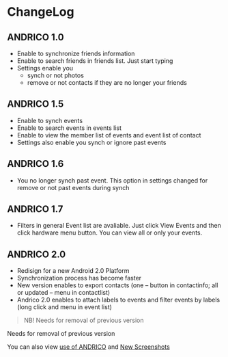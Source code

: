 # ChangeLog #

## ANDRICO 1.0 ##
  * Enable to synchronize friends information
  * Enable to search friends in friends list. Just start typing
  * Settings enable you
    * synch or not photos
    * remove or not contacts if they are no longer your friends

## ANDRICO 1.5 ##
  * Enable to synch events
  * Enable to search events in events list
  * Enable to view the member list of events and event list of contact
  * Settings also enable you synch or ignore past events

## ANDRICO 1.6 ##
  * You no longer synch past event. This option in settings changed for remove or not past events during synch

## ANDRICO 1.7 ##
  * Filters in general Event list are avaliable. Just click View Events and then click  hardware menu button. You can view all or only your events.

## ANDRICO 2.0 ##
  * Redisign for a new Android 2.0 Platform
  * Synchronization process has become faster
  * New version enables to export contacts (one – button in contactinfo; all or updated – menu in contactlist)
  * Andrico 2.0 enables to attach labels to events and filter events by labels (long click and menu in event list)

> NB! Needs for removal of previous version


Needs for removal of previous version

You can also view [use of ANDRICO](http://code.google.com/p/andrico/wiki/Use_Of_ANDRICO)
and [New Screenshots](http://code.google.com/p/andrico/wiki/Andrico_2_0_Screenshots)